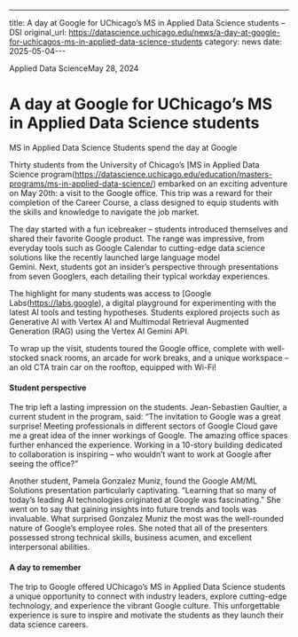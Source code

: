 ---
title: A day at Google for UChicago’s MS in Applied Data Science students – DSI
original_url: https://datascience.uchicago.edu/news/a-day-at-google-for-uchicagos-ms-in-applied-data-science-students
category: news
date: 2025-05-04---

Applied Data ScienceMay 28, 2024

# A day at Google for UChicago’s MS in Applied Data Science students

MS in Applied Data Science Students spend the day at Google

Thirty students from the University of Chicago’s [MS in Applied Data Science program(https://datascience.uchicago.edu/education/masters-programs/ms-in-applied-data-science/) embarked on an exciting adventure on May 20th: a visit to the Google office. This trip was a reward for their completion of the Career Course, a class designed to equip students with the skills and knowledge to navigate the job market.

The day started with a fun icebreaker – students introduced themselves and shared their favorite Google product. The range was impressive, from everyday tools such as Google Calendar to cutting-edge data science solutions like the recently launched large language model Gemini. Next, students got an insider’s perspective through presentations from seven Googlers, each detailing their typical workday experiences.

The highlight for many students was access to [Google Labs(https://labs.google), a digital playground for experimenting with the latest AI tools and testing hypotheses. Students explored projects such as Generative AI with Vertex AI and Multimodal Retrieval Augmented Generation (RAG) using the Vertex AI Gemini API.

To wrap up the visit, students toured the Google office, complete with well-stocked snack rooms, an arcade for work breaks, and a unique workspace – an old CTA train car on the rooftop, equipped with Wi-Fi!

#### **Student perspective**

The trip left a lasting impression on the students. Jean-Sebastien Gaultier, a current student in the program, said: “The invitation to Google was a great surprise! Meeting professionals in different sectors of Google Cloud gave me a great idea of the inner workings of Google. The amazing office spaces further enhanced the experience. Working in a 10-story building dedicated to collaboration is inspiring – who wouldn’t want to work at Google after seeing the office?”

Another student, Pamela Gonzalez Muniz, found the Google AM/ML Solutions presentation particularly captivating. “Learning that so many of today’s leading AI technologies originated at Google was fascinating.” She went on to say that gaining insights into future trends and tools was invaluable. What surprised Gonzalez Muniz the most was the well-rounded nature of Google’s employee roles. She noted that all of the presenters possessed strong technical skills, business acumen, and excellent interpersonal abilities.

#### **A day to remember**

The trip to Google offered UChicago’s MS in Applied Data Science students a unique opportunity to connect with industry leaders, explore cutting-edge technology, and experience the vibrant Google culture. This unforgettable experience is sure to inspire and motivate the students as they launch their data science careers.
